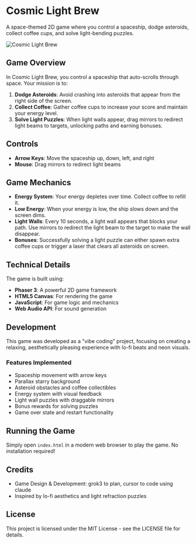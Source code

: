 # Cosmic Light Brew

A space-themed 2D game where you control a spaceship, dodge asteroids, collect coffee cups, and solve light-bending puzzles.

![Cosmic Light Brew](screenshot.png)

## Game Overview

In Cosmic Light Brew, you control a spaceship that auto-scrolls through space. Your mission is to:

1. **Dodge Asteroids**: Avoid crashing into asteroids that appear from the right side of the screen.
2. **Collect Coffee**: Gather coffee cups to increase your score and maintain your energy level.
3. **Solve Light Puzzles**: When light walls appear, drag mirrors to redirect light beams to targets, unlocking paths and earning bonuses.

## Controls

- **Arrow Keys**: Move the spaceship up, down, left, and right
- **Mouse**: Drag mirrors to redirect light beams

## Game Mechanics

- **Energy System**: Your energy depletes over time. Collect coffee to refill it.
- **Low Energy**: When your energy is low, the ship slows down and the screen dims.
- **Light Walls**: Every 10 seconds, a light wall appears that blocks your path. Use mirrors to redirect the light beam to the target to make the wall disappear.
- **Bonuses**: Successfully solving a light puzzle can either spawn extra coffee cups or trigger a laser that clears all asteroids on screen.

## Technical Details

The game is built using:

- **Phaser 3**: A powerful 2D game framework
- **HTML5 Canvas**: For rendering the game
- **JavaScript**: For game logic and mechanics
- **Web Audio API**: For sound generation

## Development

This game was developed as a "vibe coding" project, focusing on creating a relaxing, aesthetically pleasing experience with lo-fi beats and neon visuals.

### Features Implemented

- Spaceship movement with arrow keys
- Parallax starry background
- Asteroid obstacles and coffee collectibles
- Energy system with visual feedback
- Light wall puzzles with draggable mirrors
- Bonus rewards for solving puzzles
- Game over state and restart functionality

## Running the Game

Simply open `index.html` in a modern web browser to play the game. No installation required!

## Credits

- Game Design & Development: grok3 to plan, cursor to code using claude
- Inspired by lo-fi aesthetics and light refraction puzzles

## License

This project is licensed under the MIT License - see the LICENSE file for details.